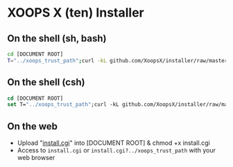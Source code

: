 XOOPS X (ten) Installer
=======================

## On the shell (sh, bash)

```bash
cd [DOCUMENT ROOT]
T="../xoops_trust_path";curl -kL github.com/XoopsX/installer/raw/master/install.sh|sed "s#<T>#$T#"|sh
```

## On the shell (csh)

```csh
cd [DOCUMENT ROOT]
set T="../xoops_trust_path";curl -kL github.com/XoopsX/installer/raw/master/install.sh|sed "s#<T>#$T#"|sh
```

## On the web

* Upload "[install.cgi](https://github.com/XoopsX/installer/raw/master/install.cgi)" into [DOCUMENT ROOT] & chmod +x install.cgi
* Access to `install.cgi` or `install.cgi?../xoops_trust_path` with your web browser
